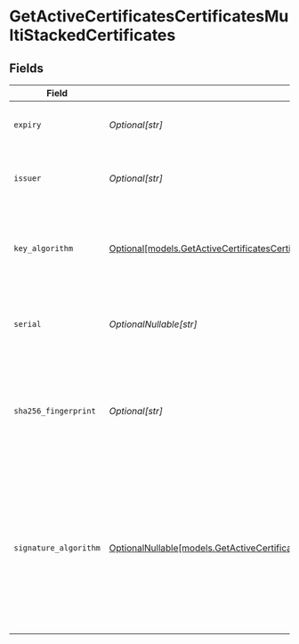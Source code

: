 # GetActiveCertificatesCertificatesMultiStackedCertificates


## Fields

| Field                                                                                                                                                                  | Type                                                                                                                                                                   | Required                                                                                                                                                               | Description                                                                                                                                                            |
| ---------------------------------------------------------------------------------------------------------------------------------------------------------------------- | ---------------------------------------------------------------------------------------------------------------------------------------------------------------------- | ---------------------------------------------------------------------------------------------------------------------------------------------------------------------- | ---------------------------------------------------------------------------------------------------------------------------------------------------------------------- |
| `expiry`                                                                                                                                                               | *Optional[str]*                                                                                                                                                        | :heavy_minus_sign:                                                                                                                                                     | The expiration date for the certificate.                                                                                                                               |
| `issuer`                                                                                                                                                               | *Optional[str]*                                                                                                                                                        | :heavy_minus_sign:                                                                                                                                                     | Entity that has verified the certificate's contents.                                                                                                                   |
| `key_algorithm`                                                                                                                                                        | [Optional[models.GetActiveCertificatesCertificatesResponse200KeyAlgorithm]](../models/getactivecertificatescertificatesresponse200keyalgorithm.md)                     | :heavy_minus_sign:                                                                                                                                                     | The key algorithm of the certificate. This is either `ECDSA` or `RSA`.                                                                                                 |
| `serial`                                                                                                                                                               | *OptionalNullable[str]*                                                                                                                                                | :heavy_minus_sign:                                                                                                                                                     | Serial number that uniquely identifies each certificate.                                                                                                               |
| `sha256_fingerprint`                                                                                                                                                   | *Optional[str]*                                                                                                                                                        | :heavy_minus_sign:                                                                                                                                                     | A digital fingerprint, formatted as 32 pairs of hexadecimal digits separated by ':'.                                                                                   |
| `signature_algorithm`                                                                                                                                                  | [OptionalNullable[models.GetActiveCertificatesCertificatesResponse200SignatureAlgorithm]](../models/getactivecertificatescertificatesresponse200signaturealgorithm.md) | :heavy_minus_sign:                                                                                                                                                     | Indicates the SHA (Secure Hash Algorithm) function. You can use either `SHA-1` for a 160-bit (20-byte) hash or `SHA-256` for a 256-bit (32-byte) hash.                 |